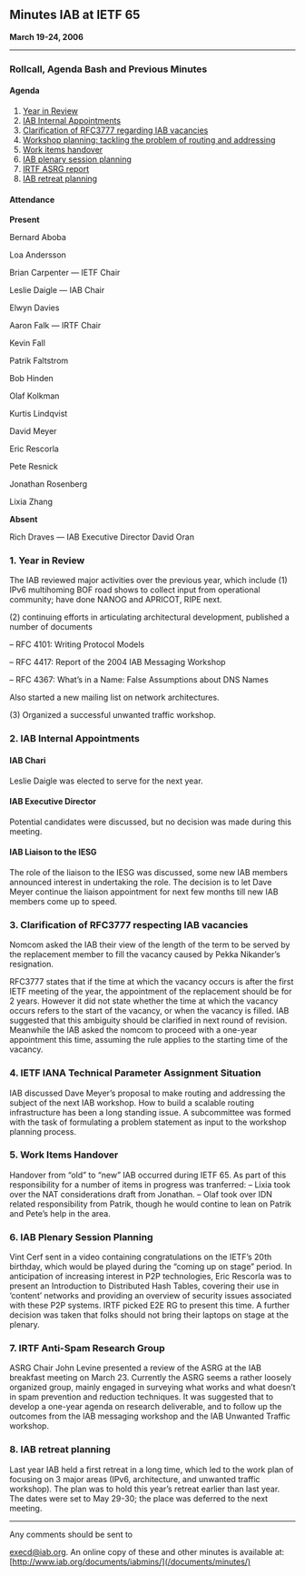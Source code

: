 
Minutes 
IAB at IETF 65
-----------------------


**March 19-24, 2006**




---


### Rollcall, Agenda Bash and Previous Minutes


#### Agenda


1. [Year in Review](#1)
2. [IAB Internal Appointments](#2)
3. [Clarification of RFC3777 regarding IAB vacancies](#3)
4. [Workshop planning: tackling the problem of routing and addressing](#4)
5. [Work items handover](#5)
6. [IAB plenary session planning](#6)
7. [IRTF ASRG report](#7)
8. [IAB retreat planning](#8)


#### Attendance


**Present**  

Bernard Aboba  

Loa Andersson  

Brian Carpenter — IETF Chair  

Leslie Daigle — IAB Chair  

Elwyn Davies  

Aaron Falk — IRTF Chair  

Kevin Fall  

Patrik Faltstrom  

Bob Hinden  

Olaf Kolkman  

Kurtis Lindqvist  

David Meyer  

Eric Rescorla  

Pete Resnick  

Jonathan Rosenberg  

Lixia Zhang



**Absent**  

Rich Draves — IAB Executive Director David Oran


### 1. Year in Review



The IAB reviewed major activities over the previous year, which include (1) IPv6 multihoming BOF road shows to collect input from operational community; have done NANOG and APRICOT, RIPE next.  

(2) continuing efforts in articulating architectural development, published a number of documents  

– RFC 4101: Writing Protocol Models  

– RFC 4417: Report of the 2004 IAB Messaging Workshop  

– RFC 4367: What’s in a Name: False Assumptions about DNS Names  

Also started a new mailing list on network architectures.  

(3) Organized a successful unwanted traffic workshop.


### 2. IAB Internal Appointments


#### IAB Chari


Leslie Daigle was elected to serve for the next year.


#### IAB Executive Director


Potential candidates were discussed, but no decision was made during this meeting.


#### IAB Liaison to the IESG


The role of the liaison to the IESG was discussed, some new IAB members announced interest in undertaking the role. The decision is to let Dave Meyer continue the liaison appointment for next few months till new IAB members come up to speed.


### 3. Clarification of RFC3777 respecting IAB vacancies


Nomcom asked the IAB their view of the length of the term to be served by the replacement member to fill the vacancy caused by Pekka Nikander’s resignation.


RFC3777 states that if the time at which the vacancy occurs is after the first IETF meeting of the year, the appointment of the replacement should be for 2 years. However it did not state whether the time at which the vacancy occurs refers to the start of the vacancy, or when the vacancy is filled. IAB suggested that this ambiguity should be clarified in next round of revision. Meanwhile the IAB asked the nomcom to proceed with a one-year appointment this time, assuming the rule applies to the starting time of the vacancy.


### 4. IETF IANA Technical Parameter Assignment Situation


IAB discussed Dave Meyer’s proposal to make routing and addressing the subject of the next IAB workshop. How to build a scalable routing infrastructure has been a long standing issue. A subcommittee was formed with the task of formulating a problem statement as input to the workshop planning process.


### 5. Work Items Handover


Handover from “old” to “new” IAB occurred during IETF 65. As part of this responsibility for a number of items in progress was tranferred: – Lixia took over the NAT considerations draft from Jonathan. – Olaf took over IDN related responsibility from Patrik, though he would contine to lean on Patrik and Pete’s help in the area.


### 6. IAB Plenary Session Planning


Vint Cerf sent in a video containing congratulations on the IETF’s 20th birthday, which would be played during the “coming up on stage” period. In anticipation of increasing interest in P2P technologies, Eric Rescorla was to present an Introduction to Distributed Hash Tables, covering their use in ‘content’ networks and providing an overview of security issues associated with these P2P systems. IRTF picked E2E RG to present this time. A further decision was taken that folks should not bring their laptops on stage at the plenary.


### 7. IRTF Anti-Spam Research Group


ASRG Chair John Levine presented a review of the ASRG at the IAB breakfast meeting on March 23. Currently the ASRG seems a rather loosely organized group, mainly engaged in surveying what works and what doesn’t in spam prevention and reduction techniques. It was suggested that to develop a one-year agenda on research deliverable, and to follow up the outcomes from the IAB messaging workshop and the IAB Unwanted Traffic workshop.


### 8. IAB retreat planning


Last year IAB held a first retreat in a long time, which led to the work plan of focusing on 3 major areas (IPv6, architecture, and unwanted traffic workshop). The plan was to hold this year’s retreat earlier than last year. The dates were set to May 29-30; the place was deferred to the next meeting.




---


Any comments should be sent to  

[execd@iab.org](mailto:execd@iab.org). An online copy of these and other minutes is available at:  [http://www.iab.org/documents/iabmins/](/documents/minutes/)


